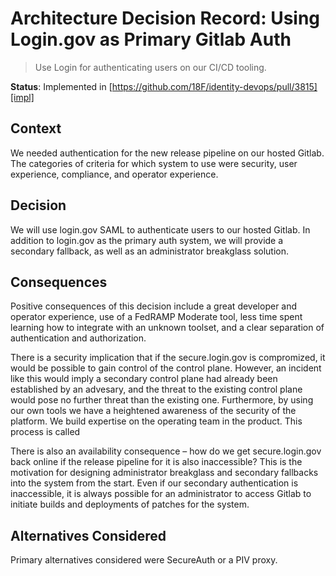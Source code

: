 # Architecture Decision Record: Using Login.gov as Primary Gitlab Auth

> Use Login for authenticating users on our CI/CD tooling.

__Status__: Implemented in [https://github.com/18F/identity-devops/pull/3815][impl]

## Context

We needed authentication for the new release pipeline on our hosted Gitlab. The categories of criteria for which system to use were security, user experience, compliance, and operator experience.

## Decision

We will use login.gov SAML to authenticate users to our hosted Gitlab. In addition to login.gov as the primary auth system, we will provide a secondary fallback, as well as an administrator breakglass solution.

## Consequences

Positive consequences of this decision include a great developer and operator experience, use of a FedRAMP Moderate tool, less time spent learning how to integrate with an unknown toolset, and a clear separation of authentication and authorization.

There is a security implication that if the secure.login.gov is compromized, it would be possible to gain control of the control plane. However, an incident like this would imply a secondary control plane had already been established by an advesary, and the threat to the existing control plane would pose no further threat than the existing one. Furthermore, by using our own tools we have a heightened awareness of the security of the platform. We build expertise on the operating team in the product. This process is called 

There is also an availability consequence – how do we get secure.login.gov back online if the release pipeline for it is also inaccessible? This is the motivation for designing administrator breakglass and secondary fallbacks into the system from the start. Even if our secondary authentication is inaccessible, it is always possible for an administrator to access Gitlab to initiate builds and deployments of patches for the system.

## Alternatives Considered

Primary alternatives considered were SecureAuth or a PIV proxy.

[impl]: https://github.com/18F/identity-devops/pull/3815